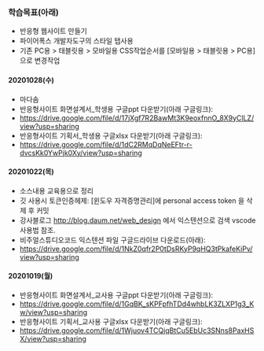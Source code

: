### 학습목표(아래)

- 반응형 웹사이트 만들기
- 파이어폭스 개발자도구의 스타일 탭사용
- 기존 PC용 > 태블릿용 > 모바일용 CSS작업순서를 [모바일용 > 태블릿용 > PC용] 으로 변경작업

#### 20201028(수)
- 마다솜
- 반응형사이트 화면설계서_학생용 구글ppt 다운받기(아래 구글링크):
- https://drive.google.com/file/d/17jXgf7R2BawMt3K9eoxfnnO_8X9yClLZ/view?usp=sharing
- 반응형사이트 기획서_학생용 구글xlsx 다운받기(아래 구글링크):
- https://drive.google.com/file/d/1dC2RMqDqNeEFtr-r-dvcsKk0YwPjk0Xy/view?usp=sharing

#### 20201022(목)

- 소스내용 교육용으로 정리
- 깃 사용시 토큰인증헤제: [윈도우 자격증명관리]에 personal access token 을 삭제 후 커밋
- 강사블로그 http://blog.daum.net/web_design 에서 익스텐션으로 검색 vscode 사용법 참조.
- 비주얼스튜디오코드 익스텐션 파일 구글드라이브 다운로드(아래):
- https://drive.google.com/file/d/1NkZ0qfr2P0tDsRKyP9qHQ3tPkafeKiPv/view?usp=sharing

#### 20201019(월)

- 반응형사이트 화면설계서_교사용 구글ppt 다운받기(아래 구글링크):
- https://drive.google.com/file/d/1GqBK_sKPFpfhTDd4whbLK3ZLXP1g3_Kw/view?usp=sharing
- 반응형사이트 기획서_교사용 구글xlsx 다운받기(아래 구글링크):
- https://drive.google.com/file/d/1Wjuov4TCQjqBtCu5EbUc3SNns8PaxHSX/view?usp=sharing
